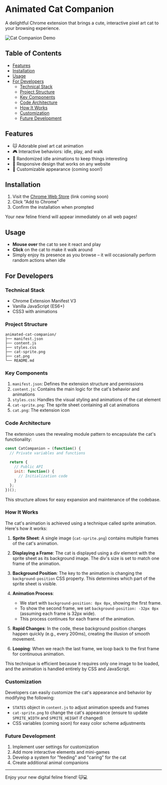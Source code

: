 # Animated Cat Companion

A delightful Chrome extension that brings a cute, interactive pixel art cat to your browsing experience.

![Cat Companion Demo](cat-companion-demo.gif)

## Table of Contents

- [Features](#features)
- [Installation](#installation)
- [Usage](#usage)
- [For Developers](#for-developers)
  - [Technical Stack](#technical-stack)
  - [Project Structure](#project-structure)
  - [Key Components](#key-components)
  - [Code Architecture](#code-architecture)
  - [How It Works](#how-it-works)
  - [Customization](#customization)
  - [Future Development](#future-development)

## Features

- 🐱 Adorable pixel art cat animation
- 🎮 Interactive behaviors: idle, play, and walk
- 🔄 Randomized idle animations to keep things interesting
- 📱 Responsive design that works on any website
- 🎨 Customizable appearance (coming soon!)

## Installation

1. Visit the [Chrome Web Store](https://chrome.google.com/webstore) (link coming soon)
2. Click "Add to Chrome"
3. Confirm the installation when prompted

Your new feline friend will appear immediately on all web pages!

## Usage

- **Mouse over** the cat to see it react and play
- **Click** on the cat to make it walk around
- Simply enjoy its presence as you browse – it will occasionally perform random actions when idle

## For Developers

### Technical Stack

- Chrome Extension Manifest V3
- Vanilla JavaScript (ES6+)
- CSS3 with animations

### Project Structure

```
animated-cat-companion/
├── manifest.json
├── content.js
├── styles.css
├── cat-sprite.png
├── cat.png
└── README.md
```

### Key Components

1. `manifest.json`: Defines the extension structure and permissions
2. `content.js`: Contains the main logic for the cat's behavior and animations
3. `styles.css`: Handles the visual styling and animations of the cat element
4. `cat-sprite.png`: The sprite sheet containing all cat animations
5. `cat.png`: The extension icon

### Code Architecture

The extension uses the revealing module pattern to encapsulate the cat's functionality:

```javascript
const CatCompanion = (function() {
  // Private variables and functions
  
  return {
    // Public API
    init: function() {
      // Initialization code
    }
  };
})();
```

This structure allows for easy expansion and maintenance of the codebase.

### How It Works

The cat's animation is achieved using a technique called sprite animation. Here's how it works:

1. **Sprite Sheet**: A single image (`cat-sprite.png`) contains multiple frames of the cat's animation.

2. **Displaying a Frame**: The cat is displayed using a div element with the sprite sheet as its background image. The div's size is set to match one frame of the animation.

3. **Background Position**: The key to the animation is changing the `background-position` CSS property. This determines which part of the sprite sheet is visible.

4. **Animation Process**:
   - We start with `background-position: 0px 0px`, showing the first frame.
   - To show the second frame, we set `background-position: -32px 0px` (assuming each frame is 32px wide).
   - This process continues for each frame of the animation.

5. **Rapid Changes**: In the code, these background position changes happen quickly (e.g., every 200ms), creating the illusion of smooth movement.

6. **Looping**: When we reach the last frame, we loop back to the first frame for continuous animation.

This technique is efficient because it requires only one image to be loaded, and the animation is handled entirely by CSS and JavaScript.

### Customization

Developers can easily customize the cat's appearance and behavior by modifying the following:

- `STATES` object in `content.js` to adjust animation speeds and frames
- `cat-sprite.png` to change the cat's appearance (ensure to update `SPRITE_WIDTH` and `SPRITE_HEIGHT` if changed)
- CSS variables (coming soon) for easy color scheme adjustments

### Future Development

1. Implement user settings for customization
2. Add more interactive elements and mini-games
3. Develop a system for "feeding" and "caring" for the cat
4. Create additional animal companions

---

Enjoy your new digital feline friend! 🐱💻
